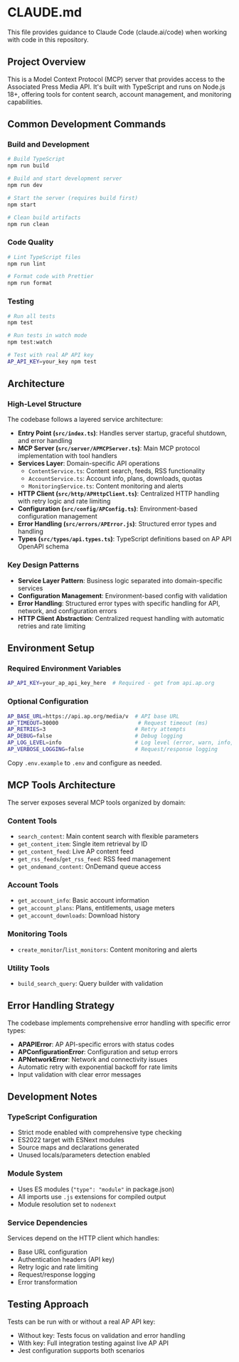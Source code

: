 # CLAUDE.md

This file provides guidance to Claude Code (claude.ai/code) when working with code in this repository.

## Project Overview

This is a Model Context Protocol (MCP) server that provides access to the Associated Press Media API. It's built with TypeScript and runs on Node.js 18+, offering tools for content search, account management, and monitoring capabilities.

## Common Development Commands

### Build and Development
```bash
# Build TypeScript
npm run build

# Build and start development server
npm run dev  

# Start the server (requires build first)
npm start

# Clean build artifacts
npm run clean
```

### Code Quality
```bash
# Lint TypeScript files
npm run lint

# Format code with Prettier
npm run format
```

### Testing
```bash
# Run all tests
npm test

# Run tests in watch mode
npm test:watch

# Test with real AP API key
AP_API_KEY=your_key npm test
```

## Architecture

### High-Level Structure
The codebase follows a layered service architecture:

- **Entry Point (`src/index.ts`)**: Handles server startup, graceful shutdown, and error handling
- **MCP Server (`src/server/APMCPServer.ts`)**: Main MCP protocol implementation with tool handlers
- **Services Layer**: Domain-specific API operations
  - `ContentService.ts`: Content search, feeds, RSS functionality
  - `AccountService.ts`: Account info, plans, downloads, quotas
  - `MonitoringService.ts`: Content monitoring and alerts
- **HTTP Client (`src/http/APHttpClient.ts`)**: Centralized HTTP handling with retry logic and rate limiting
- **Configuration (`src/config/APConfig.ts`)**: Environment-based configuration management
- **Error Handling (`src/errors/APError.js`)**: Structured error types and handling
- **Types (`src/types/api.types.ts`)**: TypeScript definitions based on AP API OpenAPI schema

### Key Design Patterns
- **Service Layer Pattern**: Business logic separated into domain-specific services
- **Configuration Management**: Environment-based config with validation
- **Error Handling**: Structured error types with specific handling for API, network, and configuration errors
- **HTTP Client Abstraction**: Centralized request handling with automatic retries and rate limiting

## Environment Setup

### Required Environment Variables
```bash
AP_API_KEY=your_ap_api_key_here  # Required - get from api.ap.org
```

### Optional Configuration
```bash
AP_BASE_URL=https://api.ap.org/media/v  # API base URL
AP_TIMEOUT=30000                         # Request timeout (ms)
AP_RETRIES=3                            # Retry attempts
AP_DEBUG=false                          # Debug logging
AP_LOG_LEVEL=info                       # Log level (error, warn, info, debug)
AP_VERBOSE_LOGGING=false                # Request/response logging
```

Copy `.env.example` to `.env` and configure as needed.

## MCP Tools Architecture

The server exposes several MCP tools organized by domain:

### Content Tools
- `search_content`: Main content search with flexible parameters
- `get_content_item`: Single item retrieval by ID
- `get_content_feed`: Live AP content feed
- `get_rss_feeds`/`get_rss_feed`: RSS feed management
- `get_ondemand_content`: OnDemand queue access

### Account Tools
- `get_account_info`: Basic account information
- `get_account_plans`: Plans, entitlements, usage meters
- `get_account_downloads`: Download history

### Monitoring Tools
- `create_monitor`/`list_monitors`: Content monitoring and alerts

### Utility Tools
- `build_search_query`: Query builder with validation

## Error Handling Strategy

The codebase implements comprehensive error handling with specific error types:
- **APAPIError**: AP API-specific errors with status codes
- **APConfigurationError**: Configuration and setup errors
- **APNetworkError**: Network and connectivity issues
- Automatic retry with exponential backoff for rate limits
- Input validation with clear error messages

## Development Notes

### TypeScript Configuration
- Strict mode enabled with comprehensive type checking
- ES2022 target with ESNext modules
- Source maps and declarations generated
- Unused locals/parameters detection enabled

### Module System
- Uses ES modules (`"type": "module"` in package.json)
- All imports use `.js` extensions for compiled output
- Module resolution set to `nodenext`

### Service Dependencies
Services depend on the HTTP client which handles:
- Base URL configuration
- Authentication headers (API key)
- Retry logic and rate limiting
- Request/response logging
- Error transformation

## Testing Approach

Tests can be run with or without a real AP API key:
- Without key: Tests focus on validation and error handling
- With key: Full integration testing against live AP API
- Jest configuration supports both scenarios